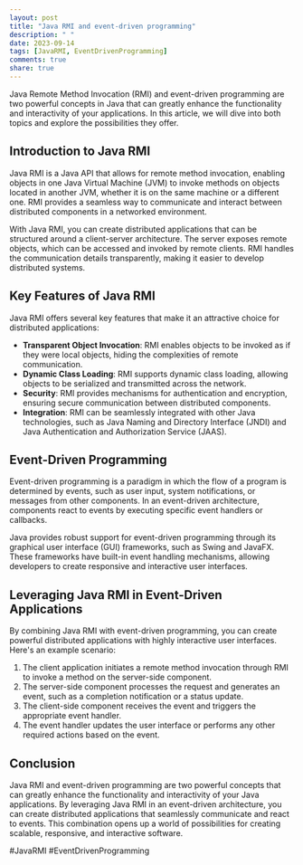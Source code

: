 ```yaml
---
layout: post
title: "Java RMI and event-driven programming"
description: " "
date: 2023-09-14
tags: [JavaRMI, EventDrivenProgramming]
comments: true
share: true
---
```


Java Remote Method Invocation (RMI) and event-driven programming are two powerful concepts in Java that can greatly enhance the functionality and interactivity of your applications. In this article, we will dive into both topics and explore the possibilities they offer.

## Introduction to Java RMI

Java RMI is a Java API that allows for remote method invocation, enabling objects in one Java Virtual Machine (JVM) to invoke methods on objects located in another JVM, whether it is on the same machine or a different one. RMI provides a seamless way to communicate and interact between distributed components in a networked environment.

With Java RMI, you can create distributed applications that can be structured around a client-server architecture. The server exposes remote objects, which can be accessed and invoked by remote clients. RMI handles the communication details transparently, making it easier to develop distributed systems.

## Key Features of Java RMI
Java RMI offers several key features that make it an attractive choice for distributed applications:

- **Transparent Object Invocation**: RMI enables objects to be invoked as if they were local objects, hiding the complexities of remote communication.
- **Dynamic Class Loading**: RMI supports dynamic class loading, allowing objects to be serialized and transmitted across the network.
- **Security**: RMI provides mechanisms for authentication and encryption, ensuring secure communication between distributed components.
- **Integration**: RMI can be seamlessly integrated with other Java technologies, such as Java Naming and Directory Interface (JNDI) and Java Authentication and Authorization Service (JAAS).

## Event-Driven Programming

Event-driven programming is a paradigm in which the flow of a program is determined by events, such as user input, system notifications, or messages from other components. In an event-driven architecture, components react to events by executing specific event handlers or callbacks.

Java provides robust support for event-driven programming through its graphical user interface (GUI) frameworks, such as Swing and JavaFX. These frameworks have built-in event handling mechanisms, allowing developers to create responsive and interactive user interfaces.

## Leveraging Java RMI in Event-Driven Applications

By combining Java RMI with event-driven programming, you can create powerful distributed applications with highly interactive user interfaces. Here's an example scenario:

1. The client application initiates a remote method invocation through RMI to invoke a method on the server-side component.
2. The server-side component processes the request and generates an event, such as a completion notification or a status update.
3. The client-side component receives the event and triggers the appropriate event handler.
4. The event handler updates the user interface or performs any other required actions based on the event.

## Conclusion

Java RMI and event-driven programming are two powerful concepts that can greatly enhance the functionality and interactivity of your Java applications. By leveraging Java RMI in an event-driven architecture, you can create distributed applications that seamlessly communicate and react to events. This combination opens up a world of possibilities for creating scalable, responsive, and interactive software.

#JavaRMI #EventDrivenProgramming